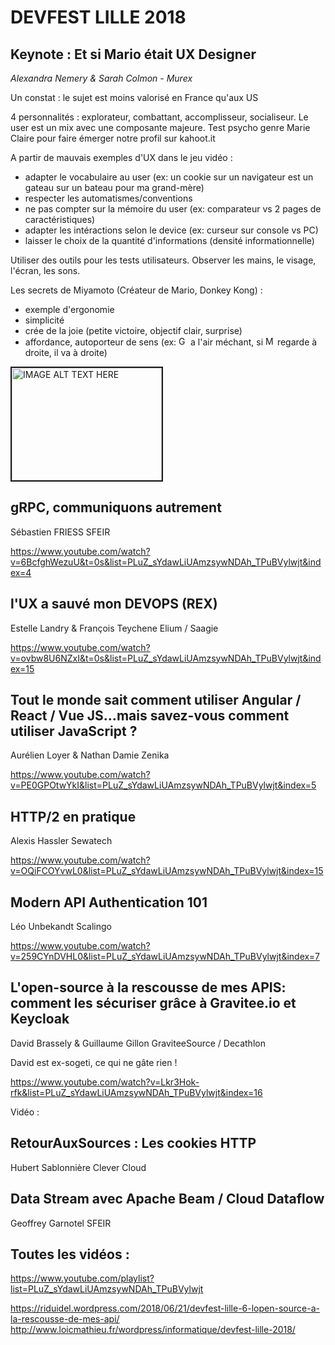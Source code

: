 # DEVFEST LILLE 2018

## Keynote : Et si Mario était UX Designer
*Alexandra Nemery & Sarah Colmon - Murex*

Un constat : le sujet est moins valorisé en France qu'aux US

4 personnalités : explorateur, combattant, accomplisseur, socialiseur. Le user est un mix avec une composante majeure.
Test psycho genre Marie Claire pour faire émerger notre profil sur kahoot.it

A partir de mauvais exemples d'UX dans le jeu vidéo :
- adapter le vocabulaire au user (ex: un cookie sur un navigateur est un gateau sur un bateau pour ma grand-mère)
- respecter les automatismes/conventions
- ne pas compter sur la mémoire du user (ex: comparateur vs 2 pages de caractéristiques)
- adapter les intéractions selon le device (ex: curseur sur console vs PC)
- laisser le choix de la quantité d'informations (densité informationnelle)

Utiliser des outils pour les tests utilisateurs.
Observer les mains, le visage, l'écran, les sons.

Les secrets de Miyamoto (Créateur de Mario, Donkey Kong) : 
- exemple d'ergonomie
- simplicité
- crée de la joie (petite victoire, objectif clair, surprise)
- affordance, autoporteur de sens (ex: <img src="https://upload.wikimedia.org/wikipedia/en/2/21/Goomba2.gif" width="15" alt="Goomba"> a l'air méchant, si <img src="https://i.pinimg.com/originals/78/09/ed/7809ed657b14bdf0f30ca4ab59877bfe.png" width="15" alt="Mario"> regarde à droite, il va à droite)

<a href="http://www.youtube.com/watch?feature=player_embedded&v=vaXPyWfangg
" target="_blank"><img src="http://img.youtube.com/vi/vaXPyWfangg/0.jpg" 
alt="IMAGE ALT TEXT HERE" width="240" height="180" border="2" /></a>

## gRPC, communiquons autrement
Sébastien FRIESS
SFEIR

https://www.youtube.com/watch?v=6BcfghWezuU&t=0s&list=PLuZ_sYdawLiUAmzsywNDAh_TPuBVylwjt&index=4

## l'UX a sauvé mon DEVOPS (REX)
Estelle Landry & François Teychene
Elium / Saagie

https://www.youtube.com/watch?v=ovbw8U6NZxI&t=0s&list=PLuZ_sYdawLiUAmzsywNDAh_TPuBVylwjt&index=15

## Tout le monde sait comment utiliser Angular / React / Vue JS…mais savez-vous comment utiliser JavaScript ?
Aurélien Loyer & Nathan Damie
Zenika

https://www.youtube.com/watch?v=PE0GPOtwYkI&list=PLuZ_sYdawLiUAmzsywNDAh_TPuBVylwjt&index=5

## HTTP/2 en pratique
Alexis Hassler
Sewatech

https://www.youtube.com/watch?v=OQiFCOYvwL0&list=PLuZ_sYdawLiUAmzsywNDAh_TPuBVylwjt&index=15

## Modern API Authentication 101
Léo Unbekandt
Scalingo

https://www.youtube.com/watch?v=259CYnDVHL0&list=PLuZ_sYdawLiUAmzsywNDAh_TPuBVylwjt&index=7

## L'open-source à la rescousse de mes APIS: comment les sécuriser grâce à Gravitee.io et Keycloak
David Brassely & Guillaume Gillon
GraviteeSource / Decathlon

David est ex-sogeti, ce qui ne gâte rien !

https://www.youtube.com/watch?v=Lkr3Hok-rfk&list=PLuZ_sYdawLiUAmzsywNDAh_TPuBVylwjt&index=16


Vidéo :
## RetourAuxSources : Les cookies HTTP
Hubert Sablonnière
Clever Cloud

## Data Stream avec Apache Beam / Cloud Dataflow
Geoffrey Garnotel
SFEIR


## Toutes les vidéos :
https://www.youtube.com/playlist?list=PLuZ_sYdawLiUAmzsywNDAh_TPuBVylwjt




https://riduidel.wordpress.com/2018/06/21/devfest-lille-6-lopen-source-a-la-rescousse-de-mes-api/
http://www.loicmathieu.fr/wordpress/informatique/devfest-lille-2018/